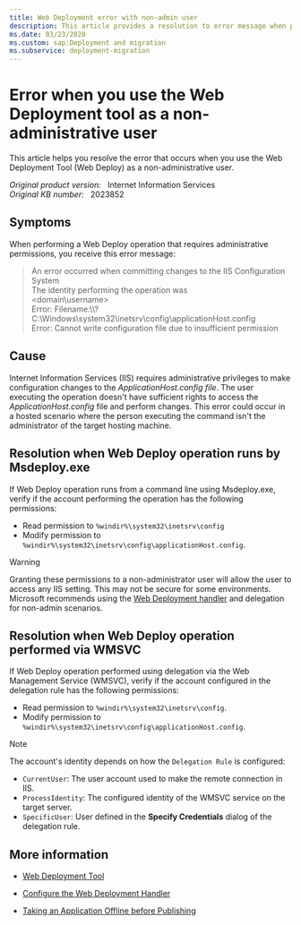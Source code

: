 ```yaml
---
title: Web Deployment error with non-admin user
description: This article provides a resolution to error message when performing a Web Deploy operation that requires administrative permissions.
ms.date: 03/23/2020
ms.custom: sap:Deployment and migration
ms.subservice: deployment-migration
---
```

# Error when you use the Web Deployment tool as a non-administrative user

This article helps you resolve the error that occurs when you use the Web Deployment Tool (Web Deploy) as a non-administrative user.

_Original product version:_ &nbsp; Internet Information Services  
_Original KB number:_ &nbsp; 2023852

## Symptoms

When performing a Web Deploy operation that requires administrative permissions, you receive this error message:

> An error occurred when committing changes to the IIS Configuration System  
> The identity performing the operation was  
> <domain\username>  
> Error: Filename:\\\\?  
> C:\Windows\system32\inetsrv\config\applicationHost.config  
> Error: Cannot write configuration file due to insufficient permission

## Cause

Internet Information Services (IIS) requires administrative privileges to make configuration changes to the *ApplicationHost.config file*. The user executing the operation doesn't have sufficient rights to access the *ApplicationHost.config* file and perform changes. This error could occur in a hosted scenario where the person executing the command isn't the administrator of the target hosting machine.  

## Resolution when Web Deploy operation runs by Msdeploy.exe

If Web Deploy operation runs from a command line using Msdeploy.exe, verify if the account performing the operation has the following permissions:

- Read permission to `%windir%\system32\inetsrv\config`
- Modify permission to `%windir%\system32\inetsrv\config\applicationHost.config`.

> [!WARNING]
> Granting these permissions to a non-administrator user will allow the user to access any IIS setting. This may not be secure for some environments. Microsoft recommends using the [Web Deployment handler](/iis/publish/using-web-deploy/configure-the-web-deployment-handler) and delegation for non-admin scenarios.

## Resolution when Web Deploy operation performed via WMSVC

If Web Deploy operation performed using delegation via the Web Management Service (WMSVC), verify if the account configured in the delegation rule has the following permissions:

- Read permission to `%windir%\system32\inetsrv\config`.
- Modify permission to `%windir%\system32\inetsrv\config\applicationHost.config`.

> [!NOTE]
> The account's identity depends on how the `Delegation Rule` is configured:
> - `CurrentUser`: The user account used to make the remote connection in IIS. 
> - `ProcessIdentity`: The configured identity of the WMSVC service on the target server.
> - `SpecificUser`: User defined in the **Specify Credentials** dialog of the delegation rule.

## More information

- [Web Deployment Tool](/previous-versions/windows/it-pro/windows-server-2008-R2-and-2008/dd568996(v=ws.10))

- [Configure the Web Deployment Handler](/iis/publish/using-web-deploy/configure-the-web-deployment-handler)

- [Taking an Application Offline before Publishing](/iis/publish/deploying-application-packages/taking-an-application-offline-before-publishing)
